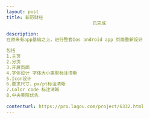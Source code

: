```yaml
---                
layout: post       
title: 新历财经
                                已完成
           
description: 
在原来有app基础之上，进行整套Ios android app 页面重新设计

包括
1.主页
2.分页
3.开屏页面
4.字体设计 字体大小类型标注清晰
5.Icon设计
6.要求尺寸，px/pt标注清晰
7.Color code 标注清晰
8.中央美院优先
     
contenturl: https://pro.lagou.com/project/6332.html      
---                 
```

